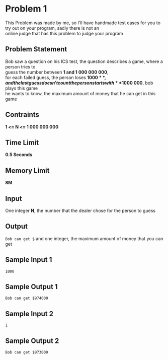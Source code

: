 # Problem 1
This Problem was made by me, so I'll have handmade test cases for you to try out on your program, sadly there is not an    
online judge that has this problem to judge your program

## Problem Statement
Bob saw a question on his ICS test, the question describes a game, where a person tries to    
guess the number between **1 and 1 000 000 000**,     
for each failed guess, the person loses **$1000**, and the last guess doesn't count    
the person starts with **$1000 000**, bob plays this game    
he wants to know, the maximum amount of money that he can get in this game    

## Contraints  
**1 <= N <= 1 000 000 000**

## Time Limit
**0.5 Seconds**

## Memory Limit
**8M**

## Input
One integer **N**, the number that the dealer chose for the person to guess

## Output
```Bob can get $``` and one integer, the maximum amount of money that you can get

## Sample Input 1
```
1000
```

## Sample Output 1
```
Bob can get $974000
```

## Sample Input 2
```
1
```

## Sample Output 2
```
Bob can get $973000
```
